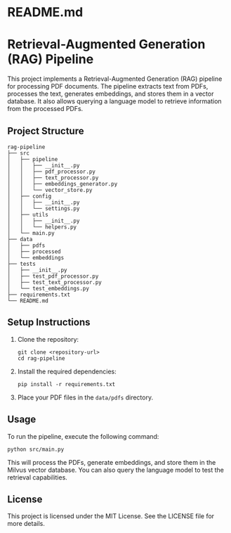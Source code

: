 # README.md

# Retrieval-Augmented Generation (RAG) Pipeline

This project implements a Retrieval-Augmented Generation (RAG) pipeline for processing PDF documents. The pipeline extracts text from PDFs, processes the text, generates embeddings, and stores them in a vector database. It also allows querying a language model to retrieve information from the processed PDFs.

## Project Structure

```
rag-pipeline
├── src
│   ├── pipeline
│   │   ├── __init__.py
│   │   ├── pdf_processor.py
│   │   ├── text_processor.py
│   │   ├── embeddings_generator.py
│   │   └── vector_store.py
│   ├── config
│   │   ├── __init__.py
│   │   └── settings.py
│   ├── utils
│   │   ├── __init__.py
│   │   └── helpers.py
│   └── main.py
├── data
│   ├── pdfs
│   ├── processed
│   └── embeddings
├── tests
│   ├── __init__.py
│   ├── test_pdf_processor.py
│   ├── test_text_processor.py
│   └── test_embeddings.py
├── requirements.txt
└── README.md
```

## Setup Instructions

1. Clone the repository:
   ```
   git clone <repository-url>
   cd rag-pipeline
   ```

2. Install the required dependencies:
   ```
   pip install -r requirements.txt
   ```

3. Place your PDF files in the `data/pdfs` directory.

## Usage

To run the pipeline, execute the following command:
```
python src/main.py
```

This will process the PDFs, generate embeddings, and store them in the Milvus vector database. You can also query the language model to test the retrieval capabilities.

## License

This project is licensed under the MIT License. See the LICENSE file for more details.